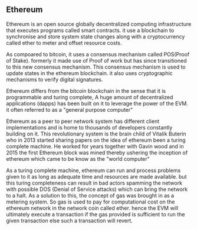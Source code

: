 ## Ethereum

Ethereum is an open source globally decentralized computing infrastructure that executes programs called smart contracts. it use a blockchain to synchronise and store system state changes along with a cryptocurrency called ether to meter and offset resource costs.

As compoared to bitcoin, it uses a consensus mechanism called POS(Proof of Stake). formerly it made use of Proof of work but has since transitioned to this new consensus mechanism. This consensus mechanism is used to update states in the ethereum blockchain. it also uses cryptographic mechanisms to verify digital signatures.

Ethereum differs from the bitcoin blockchain in the sense that it is programmable and turing complete, A huge amount of decentralized applications (dapps) has been built on it to leverage the power of the EVM. it often referred to as a "general purpose computer"

Ethereum as a peer to peer network system has different client implementations and is home to thousands of developers constantly building on it. This revolutionary system is the brain child of Vitalik Buterin who in 2013 started sharing papers on the idea of ethereum been a turing complete machine. He worked for years together with Gavin wood and in 2015 the first Ethereum block was mined thereby ushering the inception of ethereum which came to be know as the "world computer"

As a turing complete machine, ethereum can run and process problems given to it as long as adequate time and resources are made available. but this turing completeness can result in bad actors spamming the network with possible DOS (Denial of Service attacks) which can bring the network to a halt. As a solution to this, the concept of gas was brought in as a metering system. So gas is used to pay for computational cost on the ethereum network in the network coin called ether. hence the EVM will ultimately execute a transaction if the gas provided is sufficient to run the given transaction else such a transaction will revert.

